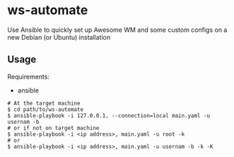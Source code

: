 # ws-automate

Use Ansible to quickly set up Awesome WM and some custom configs on a new Debian (or Ubuntu) installation

## Usage

Requirements:

- ansible

```
# At the target machine
$ cd path/to/ws-automate
$ ansible-playbook -i 127.0.0.1, --connection=local main.yaml -u usernam -b
# or if not on target machine
$ ansible-playbook -i <ip address>, main.yaml -u root -k
# or
$ ansible-playbook -i <ip address>, main.yaml -u usernam -b -k -K
```

